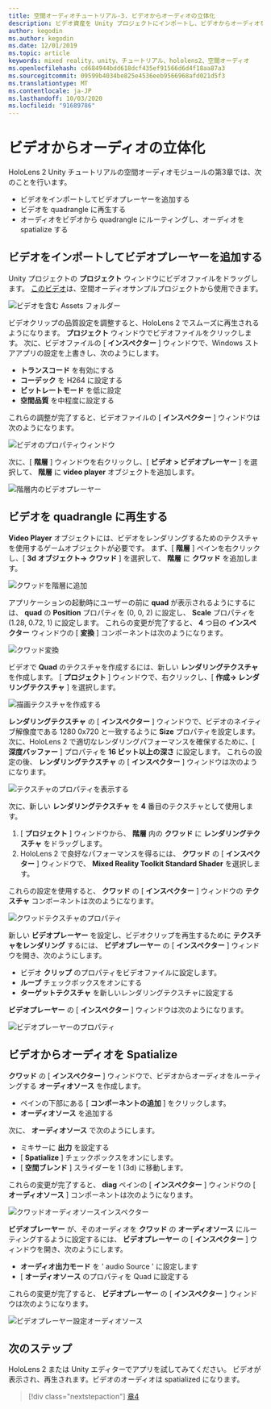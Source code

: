 ```yaml
---
title: 空間オーディオチュートリアル-3. ビデオからオーディオの立体化
description: ビデオ資産を Unity プロジェクトにインポートし、ビデオからオーディオを spatialize します。
author: kegodin
ms.author: kegodin
ms.date: 12/01/2019
ms.topic: article
keywords: mixed reality、unity、チュートリアル、hololens2、空間オーディオ
ms.openlocfilehash: cd684944bdd618dcf435ef91566d6d4f18aa87a3
ms.sourcegitcommit: 09599b4034be825e4536eeb9566968afd021d5f3
ms.translationtype: MT
ms.contentlocale: ja-JP
ms.lasthandoff: 10/03/2020
ms.locfileid: "91689786"
---
```

# <a name="spatializing-audio-from-a-video"></a>ビデオからオーディオの立体化
HoloLens 2 Unity チュートリアルの空間オーディオモジュールの第3章では、次のことを行います。
* ビデオをインポートしてビデオプレーヤーを追加する
* ビデオを quadrangle に再生する
* オーディオをビデオから quadrangle にルーティングし、オーディオを spatialize する

## <a name="import-a-video-and-add-a-video-player"></a>ビデオをインポートしてビデオプレーヤーを追加する

Unity プロジェクトの **プロジェクト** ウィンドウにビデオファイルをドラッグします。 [このビデオ](https://github.com/microsoft/spatialaudio-unity/blob/develop/Samples/MicrosoftSpatializerSample/Assets/Microsoft%20HoloLens%20-%20Spatial%20Sound-PTPvx7mDon4.mp4?raw=true)は、空間オーディオサンプルプロジェクトから使用できます。

![ビデオを含む Assets フォルダー](images/spatial-audio/assets-folder-with-video.png)

ビデオクリップの品質設定を調整すると、HoloLens 2 でスムーズに再生されるようになります。 **プロジェクト** ウィンドウでビデオファイルをクリックします。 次に、ビデオファイルの [ **インスペクター** ] ウィンドウで、Windows ストアアプリの設定を上書きし、次のようにします。
* **トランスコード** を有効にする
* **コーデック** を H264 に設定する
* **ビットレートモード** を低に設定
* **空間品質** を中程度に設定する

これらの調整が完了すると、ビデオファイルの [ **インスペクター** ] ウィンドウは次のようになります。

![ビデオのプロパティウィンドウ](images/spatial-audio/video-property-pane.png)

次に、[ **階層** ] ウィンドウを右クリックし、[ **ビデオ > ビデオプレーヤー** ] を選択して、 **階層** に **video player** オブジェクトを追加します。

![階層内のビデオプレーヤー](images/spatial-audio/video-player-in-hierarchy.png)

## <a name="play-video-onto-a-quadrangle"></a>ビデオを quadrangle に再生する
**Video Player** オブジェクトには、ビデオをレンダリングするためのテクスチャを使用するゲームオブジェクトが必要です。 まず、[ **階層** ] ペインを右クリックし、[ **3d オブジェクト-> クワッド** ] を選択して、 **階層** に **クワッド** を追加します。

![クワッドを階層に追加](images/spatial-audio/add-quad-to-hierarchy.png)

アプリケーションの起動時にユーザーの前に **quad** が表示されるようにするには、 **quad** の **Position** プロパティを (0, 0, 2) に設定し、 **Scale** プロパティを (1.28, 0.72, 1) に設定します。 これらの変更が完了すると、 **4** つ目の **インスペクター** ウィンドウの [ **変換** ] コンポーネントは次のようになります。

![クワッド変換](images/spatial-audio/quad-transform.png)

ビデオで **Quad** のテクスチャを作成するには、新しい **レンダリングテクスチャ** を作成します。 [ **プロジェクト** ] ウィンドウで、右クリックし、[ **作成-> レンダリングテクスチャ** ] を選択します。

![描画テクスチャを作成する](images/spatial-audio/create-render-texture.png)

**レンダリングテクスチャ** の [ **インスペクター** ] ウィンドウで、ビデオのネイティブ解像度である 1280 0x720 と一致するように **Size** プロパティを設定します。 次に、HoloLens 2 で適切なレンダリングパフォーマンスを確保するために、[ **深度バッファー** ] プロパティを **16 ビット以上の深さ** に設定します。 これらの設定の後、 **レンダリングテクスチャ** の [ **インスペクター** ] ウィンドウは次のようになります。

![テクスチャのプロパティを表示する](images/spatial-audio/render-texture-properties.png)

次に、新しい **レンダリングテクスチャ** を **4** 番目のテクスチャとして使用します。
1. [ **プロジェクト** ] ウィンドウから、 **階層** 内の **クワッド** に **レンダリングテクスチャ** をドラッグします。
2. HoloLens 2 で良好なパフォーマンスを得るには、 **クワッド** の [ **インスペクター** ] ウィンドウで、 **Mixed Reality Toolkit Standard Shader** を選択します。

これらの設定を使用すると、 **クワッド** の [ **インスペクター** ] ウィンドウの **テクスチャ** コンポーネントは次のようになります。

![クワッドテクスチャのプロパティ](images/spatial-audio/quad-texture-properties.png)

新しい **ビデオプレーヤー** を設定し、ビデオクリップを再生するために **テクスチャをレンダリング** するには、 **ビデオプレーヤー** の [ **インスペクター** ] ウィンドウを開き、次のようにします。
* ビデオ **クリップ** のプロパティをビデオファイルに設定します。
* **ループ** チェックボックスをオンにする
* **ターゲットテクスチャ** を新しいレンダリングテクスチャに設定する

**ビデオプレーヤー** の [ **インスペクター** ] ウィンドウは次のようになります。

![ビデオプレーヤーのプロパティ](images/spatial-audio/video-player-properties.png)

## <a name="spatialize-the-audio-from-the-video"></a>ビデオからオーディオを Spatialize
**クワッド** の [ **インスペクター** ] ウィンドウで、ビデオからオーディオをルーティングする **オーディオソース** を作成します。
* ペインの下部にある [ **コンポーネントの追加** ] をクリックします。
* **オーディオソース** を追加する

次に、 **オーディオソース** で次のようにします。
* ミキサーに **出力** を設定する
* [ **Spatialize** ] チェックボックスをオンにします。
* [ **空間ブレンド** ] スライダーを 1 (3d) に移動します。

これらの変更が完了すると、 **diag** ペインの [ **インスペクター** ] ウィンドウの [ **オーディオソース** ] コンポーネントは次のようになります。

![クワッドオーディオソースインスペクター](images/spatial-audio/quad-audio-source-inspector.png)

**ビデオプレーヤー** が、そのオーディオを **クワッド** の **オーディオソース** にルーティングするように設定するには、 **ビデオプレーヤー** の [ **インスペクター** ] ウィンドウを開き、次のようにします。
* **オーディオ出力モード** を ' audio Source ' に設定します
* [ **オーディオソース** のプロパティを Quad に設定する

これらの変更が完了すると、 **ビデオプレーヤー** の [ **インスペクター** ] ウィンドウは次のようになります。

![ビデオプレーヤー設定オーディオソース](images/spatial-audio/video-player-set-audio-source.png)

## <a name="next-steps"></a>次のステップ
HoloLens 2 または Unity エディターでアプリを試してみてください。 ビデオが表示され、再生されます。ビデオのオーディオは spatialized になります。

> [!div class="nextstepaction"]
> [章4](unity-spatial-audio-ch4.md) 

